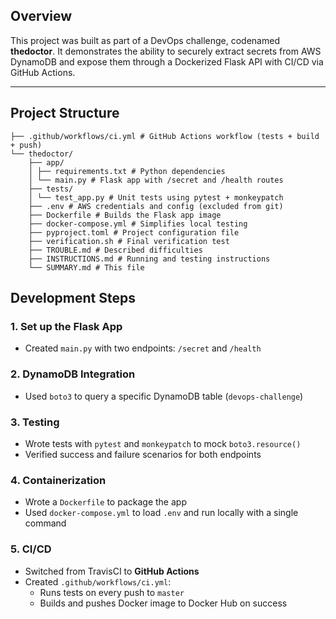 ## Overview

This project was built as part of a DevOps challenge, codenamed **thedoctor**. It demonstrates the ability to securely extract secrets from AWS DynamoDB and expose them through a Dockerized Flask API with CI/CD via GitHub Actions.

---

## Project Structure

```
├── .github/workflows/ci.yml # GitHub Actions workflow (tests + build + push)
└── thedoctor/
    ├── app/  
    │ ├── requirements.txt # Python dependencies  
    │ └── main.py # Flask app with /secret and /health routes  
    ├── tests/  
    │ └── test_app.py # Unit tests using pytest + monkeypatch
    ├── .env # AWS credentials and config (excluded from git)
    ├── Dockerfile # Builds the Flask app image
    ├── docker-compose.yml # Simplifies local testing
    ├── pyproject.toml # Project configuration file
    ├── verification.sh # Final verification test
    ├── TROUBLE.md # Described difficulties
    ├── INSTRUCTIONS.md # Running and testing instructions
    └── SUMMARY.md # This file
```

## Development Steps

### 1. Set up the Flask App

- Created `main.py` with two endpoints: `/secret` and `/health`

### 2. DynamoDB Integration

- Used `boto3` to query a specific DynamoDB table (`devops-challenge`)

### 3. Testing

- Wrote tests with `pytest` and `monkeypatch` to mock `boto3.resource()`
- Verified success and failure scenarios for both endpoints

### 4. Containerization

- Wrote a `Dockerfile` to package the app
- Used `docker-compose.yml` to load `.env` and run locally with a single command

### 5. CI/CD

- Switched from TravisCI to **GitHub Actions**
- Created `.github/workflows/ci.yml`:
  - Runs tests on every push to `master`
  - Builds and pushes Docker image to Docker Hub on success